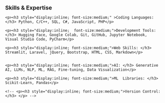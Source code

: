  <div class="skills-container">
  <h2 class="section-title" style="margin-bottom:0 ; font-size:large;">Skills & Expertise</h2>


    <p><h3 style="display:inline; font-size:medium;" >Coding Languages: </h3> Python, C/C++, SQL, C#, JavaScript, PHP</p>
 
    <p><h3 style="display:inline;  font-size:medium;">Development Tools: </h3> Hugging Face, Google Colab, Git, GitHub, Jupyter Notebook, Visual Studio Code, PyCharm</p>
  
    <p><h3 style="display:inline; font-size:medium;">Web Skills: </h3> Streamlit, Laravel, jQuery, Bootstrap, HTML, CSS, Markdown</p>


    <p><h3 style="display:inline; font-size:medium;">AI: </h3> Generative AI, LLMs, NLP, ML, RAG, Fine-tuning, Data Visualization</p>
 
    <p><h3 style="display:inline; font-size:medium;">ML  Libraries: </h3> Scikit-Learn, Pandas</p>

    <!-- <p><h3 style="display:inline; font-size:medium;">Version Control: </h3> </p> -->

</div>
